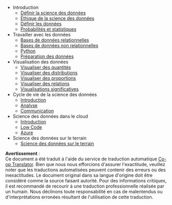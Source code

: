 <!--
CO_OP_TRANSLATOR_METADATA:
{
  "original_hash": "3767555b3cc28a2865c79202f4374204",
  "translation_date": "2025-08-24T12:19:59+00:00",
  "source_file": "docs/_sidebar.md",
  "language_code": "fr"
}
-->
- Introduction
  - [Définir la science des données](../1-Introduction/01-defining-data-science/README.md)
  - [Éthique de la science des données](../1-Introduction/02-ethics/README.md)
  - [Définir les données](../1-Introduction/03-defining-data/README.md)
  - [Probabilités et statistiques](../1-Introduction/04-stats-and-probability/README.md)
- Travailler avec les données
  - [Bases de données relationnelles](../2-Working-With-Data/05-relational-databases/README.md)
  - [Bases de données non relationnelles](../2-Working-With-Data/06-non-relational/README.md)
  - [Python](../2-Working-With-Data/07-python/README.md)
  - [Préparation des données](../2-Working-With-Data/08-data-preparation/README.md)
- Visualisation des données
  - [Visualiser des quantités](../3-Data-Visualization/09-visualization-quantities/README.md)
  - [Visualiser des distributions](../3-Data-Visualization/10-visualization-distributions/README.md)
  - [Visualiser des proportions](../3-Data-Visualization/11-visualization-proportions/README.md)
  - [Visualiser des relations](../3-Data-Visualization/12-visualization-relationships/README.md)
  - [Visualisations significatives](../3-Data-Visualization/13-meaningful-visualizations/README.md)
- Cycle de vie de la science des données
  - [Introduction](../4-Data-Science-Lifecycle/14-Introduction/README.md)
  - [Analyse](../4-Data-Science-Lifecycle/15-analyzing/README.md)
  - [Communication](../4-Data-Science-Lifecycle/16-communication/README.md)
- Science des données dans le cloud
  - [Introduction](../5-Data-Science-In-Cloud/17-Introduction/README.md)
  - [Low Code](../5-Data-Science-In-Cloud/18-Low-Code/README.md)
  - [Azure](../5-Data-Science-In-Cloud/19-Azure/README.md)
- Science des données sur le terrain
  - [Science des données sur le terrain](../6-Data-Science-In-Wild/README.md)

**Avertissement** :  
Ce document a été traduit à l'aide du service de traduction automatique [Co-op Translator](https://github.com/Azure/co-op-translator). Bien que nous nous efforcions d'assurer l'exactitude, veuillez noter que les traductions automatisées peuvent contenir des erreurs ou des inexactitudes. Le document original dans sa langue d'origine doit être considéré comme la source faisant autorité. Pour des informations critiques, il est recommandé de recourir à une traduction professionnelle réalisée par un humain. Nous déclinons toute responsabilité en cas de malentendus ou d'interprétations erronées résultant de l'utilisation de cette traduction.
